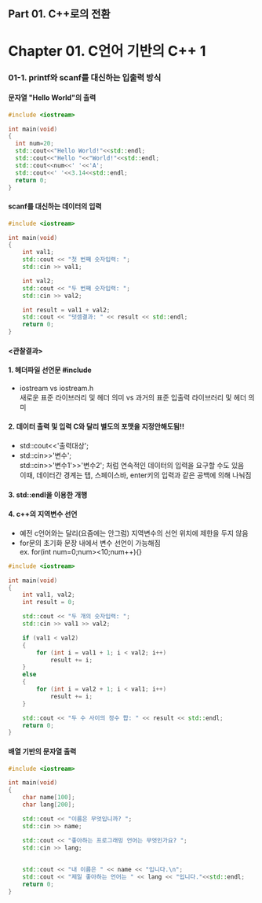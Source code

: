 ## Part 01. C++로의 전환
# Chapter 01.  C언어 기반의 C++ 1
### 01-1. printf와 scanf를 대신하는 입출력 방식

#### 문자열 "Hello World"의 출력
```C++
#include <iostream>

int main(void)
{
  int num=20;
  std::cout<<"Hello World!"<<std::endl;
  std::cout<<"Hello "<<"World!"<<std::endl;
  std::cout<<num<<' '<<'A';
  std::cout<<' '<<3.14<<std::endl;
  return 0;
}
```
#### scanf를 대신하는 데이터의 입력
```C++
#include <iostream>

int main(void)
{
	int val1;
	std::cout << "첫 번째 숫자입력: ";
	std::cin >> val1;

	int val2;
	std::cout << "두 번째 숫자입력: ";
	std::cin >> val2;

	int result = val1 + val2;
	std::cout << "덧셈결과: " << result << std::endl;
	return 0;
}
```
#### <관찰결과>
#### 1. 헤더파일 선언문 #include <iostream>
  - iostream     vs               iostream.h 
  <br> 새로운 표준 라이브러리 및 헤더 의미 vs 과거의 표준 입출력 라이브러리 및 헤더 의미

#### 2. 데이터 출력 및 입력 C와 달리 별도의 포맷을 지정안해도됨!!
  - std::cout<<'출력대상';
  - std::cin>>'변수';
  <br> std::cin>>'변수1'>>'변수2'; 처럼 연속적인 데이터의 입력을 요구할 수도 있음
  <br> 이때, 데이터간 경계는 탭, 스페이스바, enter키의 입력과 같은 공백에 의해 나눠짐
   
#### 3. std::endl을 이용한 개행
#### 4. c++의 지역변수 선언
  - 예전 c언어와는 달리(요즘에는 안그럼) 지역변수의 선언 위치에 제한을 두지 않음
  - for문의 초기화 문장 내에서 변수 선언이 가능해짐
  <br> ex. for(int num=0;num><10;num++){}

```c++
#include <iostream>

int main(void)
{
	int val1, val2;
	int result = 0;

	std::cout << "두 개의 숫자입력: ";
	std::cin >> val1 >> val2;

	if (val1 < val2)
	{
		for (int i = val1 + 1; i < val2; i++)
			result += i;
	}
	else
	{
		for (int i = val2 + 1; i < val1; i++)
			result += i;
	}

	std::cout << "두 수 사이의 정수 합: " << result << std::endl;
	return 0;
}
```

#### 배열 기반의 문자열 출력
```c++
#include <iostream>

int main(void)
{
	char name[100];
	char lang[200];

	std::cout << "이름은 무엇입니까? ";
	std::cin >> name;

	std::cout << "좋아하는 프로그래밍 언어는 무엇인가요? ";
	std::cin >> lang; 
	
	
	std::cout << "내 이름은 " << name << "입니다.\n";
	std::cout << "제일 좋아하는 언어는 " << lang << "입니다."<<std::endl;
	return 0;
}
```
